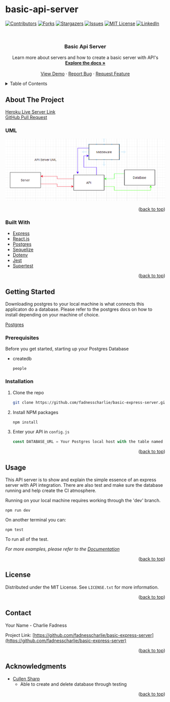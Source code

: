 # basic-api-server

<!-- Template Taken From -->
<!-- https://github.com/othneildrew/Best-README-Template -->

<div id="top"></div>
<!--
*** Thanks for checking out the Best-README-Template. If you have a suggestion
*** that would make this better, please fork the repo and create a pull request
*** or simply open an issue with the tag "enhancement".
*** Don't forget to give the project a star!
*** Thanks again! Now go create something AMAZING! :D
-->



<!-- PROJECT SHIELDS -->
<!--
*** I'm using markdown "reference style" links for readability.
*** Reference links are enclosed in brackets [ ] instead of parentheses ( ).
*** See the bottom of this document for the declaration of the reference variables
*** for contributors-url, forks-url, etc. This is an optional, concise syntax you may use.
*** https://www.markdownguide.org/basic-syntax/#reference-style-links
-->
[![Contributors][contributors-shield]][contributors-url]
[![Forks][forks-shield]][forks-url]
[![Stargazers][stars-shield]][stars-url]
[![Issues][issues-shield]][issues-url]
[![MIT License][license-shield]][license-url]
[![LinkedIn][linkedin-shield]][linkedin-url]



<!-- PROJECT LOGO -->
<br />
<div align="center">
  
<h3 align="center">Basic Api Server</h3>

  <p align="center">
    Learn more about servers and how to create a basic server with API's
    <br />
    <a href="https://github.com/fadnesscharlie/basic-express-server"><strong>Explore the docs »</strong></a>
    <br />
    <br />
    <a href="https://github.com/fadnesscharlie/basic-express-server">View Demo</a>
    ·
    <a href="https://github.com/fadnesscharlie/basic-express-server/issues">Report Bug</a>
    ·
    <a href="https://github.com/fadnesscharlie/basic-express-server/issues">Request Feature</a>
  </p>
</div>



<!-- TABLE OF CONTENTS -->
<details>
  <summary>Table of Contents</summary>
  <ol>
    <li>
      <a href="#about-the-project">About The Project</a>
      <ul>
        <li><a href="#built-with">Built With</a></li>
      </ul>
    </li>
    <li>
      <a href="#getting-started">Getting Started</a>
      <ul>
        <li><a href="#prerequisites">Prerequisites</a></li>
        <li><a href="#installation">Installation</a></li>
      </ul>
    </li>
    <li><a href="#usage">Usage</a></li>
    <li><a href="#roadmap">Roadmap</a></li>
    <li><a href="#contributing">Contributing</a></li>
    <li><a href="#license">License</a></li>
    <li><a href="#contact">Contact</a></li>
    <li><a href="#acknowledgments">Acknowledgments</a></li>
  </ol>
</details>

<!-- ABOUT THE PROJECT -->
## About The Project

[Heroku Live Server Link](https://basic-api-server-401n19.herokuapp.com/)  
[GitHub Pull Request](https://github.com/fadnesscharlie/basic-express-server/pulls)

### UML

![UML](img/Server-UML.png)

<p align="right">(<a href="#top">back to top</a>)</p>



### Built With

* [Express](https://expressjs.com/)
* [React.js](https://reactjs.org/)
* [Postgres](https://www.postgresql.org/)
* [Sequelize](https://sequelize.org/)
* [Dotenv](https://www.npmjs.com/package/dotenv)
* [Jest](https://www.npmjs.com/package/jest)
* [Supertest](https://www.npmjs.com/package/supertest)

<p align="right">(<a href="#top">back to top</a>)</p>



<!-- GETTING STARTED -->
## Getting Started

Downloading postgres to your local machine is what connects this applicaton do a database. Please refer to the postgres docs on how to install depending on your machine of choice.  
  
[Postgres](https://www.postgresql.org/about/)

### Prerequisites

Before you get started, starting up your Postgres Database
* createdb
  ```
  people
  ```


### Installation

1. Clone the repo
   ```sh
   git clone https://github.com/fadnesscharlie/basic-express-server.git
   ```
2. Install NPM packages
   ```sh
   npm install
   ```
3. Enter your API in `config.js`
   ```js
   const DATABASE_URL = Your Postgres local host with the table named 'people';
   ```

<p align="right">(<a href="#top">back to top</a>)</p>



<!-- USAGE EXAMPLES -->
## Usage

This API server is to show and explain the simple essence of an express server with API integration. There are also test and make sure the database running and help create the CI atmosphere.

Running on your local machine requires working through the 'dev' branch.

```
npm run dev
```

On another terminal you can:

```
npm test
```
To run all of the test.

_For more examples, please refer to the [Documentation](https://example.com)_

<p align="right">(<a href="#top">back to top</a>)</p>


<!-- LICENSE -->
## License

Distributed under the MIT License. See `LICENSE.txt` for more information.

<p align="right">(<a href="#top">back to top</a>)</p>



<!-- CONTACT -->
## Contact

Your Name - Charlie Fadness

Project Link: [https://github.com/fadnesscharlie/basic-express-server](https://github.com/fadnesscharlie/basic-express-server)

<p align="right">(<a href="#top">back to top</a>)</p>



<!-- ACKNOWLEDGMENTS -->
## Acknowledgments

* [Cullen Sharp](https://github.com/CullenSharp)
  * Able to create and delete database through testing


<p align="right">(<a href="#top">back to top</a>)</p>



<!-- MARKDOWN LINKS & IMAGES -->
<!-- https://www.markdownguide.org/basic-syntax/#reference-style-links -->
[contributors-shield]: https://img.shields.io/github/contributors/fadnesscharlie/basic-express-server.svg?style=for-the-badge
[contributors-url]: https://github.com/fadnesscharlie/basic-express-server/graphs/contributors
[forks-shield]: https://img.shields.io/github/forks/fadnesscharlie/basic-express-server.svg?style=for-the-badge
[forks-url]: https://github.com/fadnesscharlie/basic-express-server/network/members
[stars-shield]: https://img.shields.io/github/stars/fadnesscharlie/basic-express-server.svg?style=for-the-badge
[stars-url]: https://github.com/fadnesscharlie/basic-express-server/stargazers
[issues-shield]: https://img.shields.io/github/issues/fadnesscharlie/basic-express-server.svg?style=for-the-badge
[issues-url]: https://github.com/fadnesscharlie/basic-express-server/issues
[license-shield]: https://img.shields.io/github/license/fadnesscharlie/basic-express-server.svg?style=for-the-badge
[license-url]: https://github.com/fadnesscharlie/basic-express-server/blob/master/LICENSE.txt
[linkedin-shield]: https://img.shields.io/badge/-LinkedIn-black.svg?style=for-the-badge&logo=linkedin&colorB=555
[linkedin-url]: https://linkedin.com/in/fadnesscharlie
[product-screenshot]: images/screenshot.png
